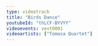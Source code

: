 ```yaml
---
type: videotrack
title: "Birds Dance"
youtubeId: "thLCF-BYVYY"
videoevents: vevt0001
videoartists: ["Tomasa Quartet"]
---
```

